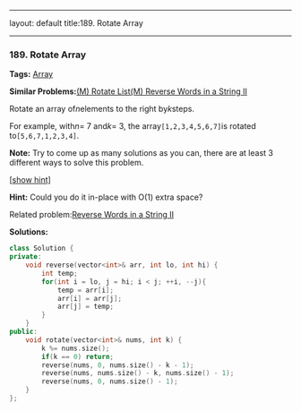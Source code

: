 ---
layout: default
title:189. Rotate Array
___
### 189. Rotate Array

**Tags:** [Array](https://leetcode.com/tag/array/)

**Similar Problems:**[(M) Rotate List](https://leetcode.com/problems/rotate-list/)[(M) Reverse Words in a String II](https://leetcode.com/problems/reverse-words-in-a-string-ii/)

Rotate an array of*n*elements to the right by*k*steps.

For example, with*n*= 7 and*k*= 3, the array`[1,2,3,4,5,6,7]`is rotated to`[5,6,7,1,2,3,4]`.

**Note:**
Try to come up as many solutions as you can, there are at least 3 different ways to solve this problem.

[[show hint\]](https://leetcode.com/problems/rotate-array/#)

**Hint:**
Could you do it in-place with O(1) extra space?

Related problem:[Reverse Words in a String II](https://leetcode.com/problems/reverse-words-in-a-string-ii/)

**Solutions:**

```c++
class Solution {
private:
    void reverse(vector<int>& arr, int lo, int hi) {
        int temp;
        for(int i = lo, j = hi; i < j; ++i, --j){
            temp = arr[i];
            arr[i] = arr[j];
            arr[j] = temp;
        }
    }
public:
    void rotate(vector<int>& nums, int k) {
        k %= nums.size();
        if(k == 0) return;
        reverse(nums, 0, nums.size() - k - 1);
        reverse(nums, nums.size() - k, nums.size() - 1);
        reverse(nums, 0, nums.size() - 1);
    }
};
```

